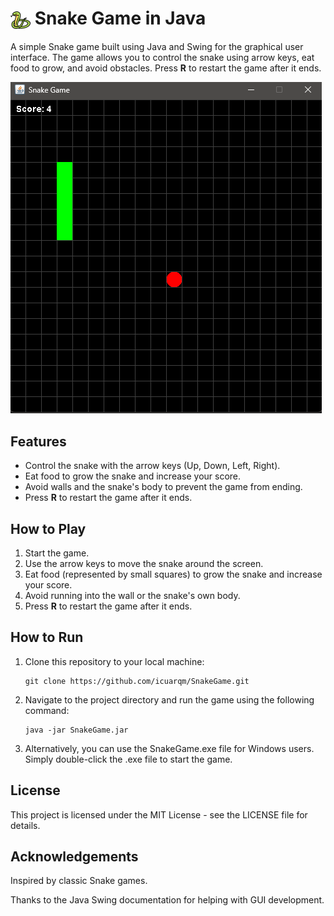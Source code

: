 # <img src="assets/snake-game.png" alt="Snake Game Icon" width="32" height="32" style="vertical-align: middle;"> Snake Game in Java

A simple Snake game built using Java and Swing for the graphical user interface. The game allows you to control the snake using arrow keys, eat food to grow, and avoid obstacles. Press **R** to restart the game after it ends.

<img src="assets/preview.png" alt="Snake Game Preview" width="498" height="530" style="horizontal-align: middle;">

## Features
- Control the snake with the arrow keys (Up, Down, Left, Right).
- Eat food to grow the snake and increase your score.
- Avoid walls and the snake's body to prevent the game from ending.
- Press **R** to restart the game after it ends.

## How to Play
1. Start the game.
2. Use the arrow keys to move the snake around the screen.
3. Eat food (represented by small squares) to grow the snake and increase your score.
4. Avoid running into the wall or the snake's own body.
5. Press **R** to restart the game after it ends.

## How to Run

1. Clone this repository to your local machine:
   ```
   git clone https://github.com/icuarqm/SnakeGame.git
2. Navigate to the project directory and run the game using the following command:
   ```
   java -jar SnakeGame.jar
3. Alternatively, you can use the SnakeGame.exe file for Windows users. Simply double-click the .exe file to start the game.

## License

This project is licensed under the MIT License - see the LICENSE file for details.

## Acknowledgements

Inspired by classic Snake games.

Thanks to the Java Swing documentation for helping with GUI development.
